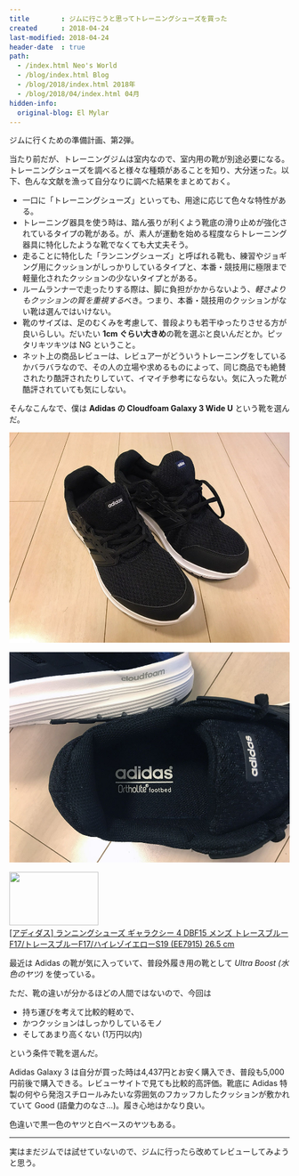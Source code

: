 ```yaml
---
title        : ジムに行こうと思ってトレーニングシューズを買った
created      : 2018-04-24
last-modified: 2018-04-24
header-date  : true
path:
  - /index.html Neo's World
  - /blog/index.html Blog
  - /blog/2018/index.html 2018年
  - /blog/2018/04/index.html 04月
hidden-info:
  original-blog: El Mylar
---
```


ジムに行くための準備計画、第2弾。

当たり前だが、トレーニングジムは室内なので、室内用の靴が別途必要になる。トレーニングシューズを調べると様々な種類があることを知り、大分迷った。以下、色んな文献を漁って自分なりに調べた結果をまとめておく。

- 一口に「トレーニングシューズ」といっても、用途に応じて色々な特性がある。
- トレーニング器具を使う時は、踏ん張りが利くよう靴底の滑り止めが強化されているタイプの靴がある。が、素人が運動を始める程度ならトレーニング器具に特化したような靴でなくても大丈夫そう。
- 走ることに特化した「ランニングシューズ」と呼ばれる靴も、練習やジョギング用にクッションがしっかりしているタイプと、本番・競技用に極限まで軽量化されたクッションの少ないタイプとがある。
- ルームランナーで走ったりする際は、脚に負担がかからないよう、*軽さよりもクッションの質を重視する*べき。つまり、本番・競技用のクッションがない靴は選んではいけない。
- 靴のサイズは、足のむくみを考慮して、普段よりも若干ゆったりさせる方が良いらしい。だいたい **1cm ぐらい大きめ**の靴を選ぶと良いんだとか。ピッタリキツキツは NG ということ。
- ネット上の商品レビューは、レビュアーがどういうトレーニングをしているかバラバラなので、その人の立場や求めるものによって、同じ商品でも絶賛されたり酷評されたりしていて、イマイチ参考にならない。気に入った靴が酷評されていても気にしない。

そんなこんなで、僕は **Adidas の Cloudfoam Galaxy 3 Wide U** という靴を選んだ。

![アディダス](./24-02-01.jpg)

![Adidas](./24-02-02.jpg)

<div class="ad-amazon">
  <div class="ad-amazon-image">
    <a href="https://www.amazon.co.jp/dp/B07RFNDLLY?tag=neos21-22&amp;linkCode=osi&amp;th=1&amp;psc=1">
      <img src="https://m.media-amazon.com/images/I/41-v77pGTjL._SL160_.jpg" width="160" height="96">
    </a>
  </div>
  <div class="ad-amazon-info">
    <div class="ad-amazon-title">
      <a href="https://www.amazon.co.jp/dp/B07RFNDLLY?tag=neos21-22&amp;linkCode=osi&amp;th=1&amp;psc=1">[アディダス] ランニングシューズ ギャラクシー 4 DBF15 メンズ トレースブルーF17/トレースブルーF17/ハイレゾイエローS19 (EE7915) 26.5 cm</a>
    </div>
  </div>
</div>

最近は Adidas の靴が気に入っていて、普段外履き用の靴として *Ultra Boost (水色のヤツ)* を使っている。

ただ、靴の違いが分かるほどの人間ではないので、今回は

- 持ち運びを考えて比較的軽めで、
- かつクッションはしっかりしているモノ
- そしてあまり高くない (1万円以内)

という条件で靴を選んだ。

Adidas Galaxy 3 は自分が買った時は4,437円とお安く購入でき、普段も5,000円前後で購入できる。レビューサイトで見ても比較的高評価。靴底に Adidas 特製の何やら発泡スチロールみたいな雰囲気のフカッフカしたクッションが敷かれていて Good (語彙力のなさ…)。履き心地はかなり良い。

色違いで黒一色のヤツと白ベースのヤツもある。

-----

実はまだジムでは試せていないので、ジムに行ったら改めてレビューしてみようと思う。
